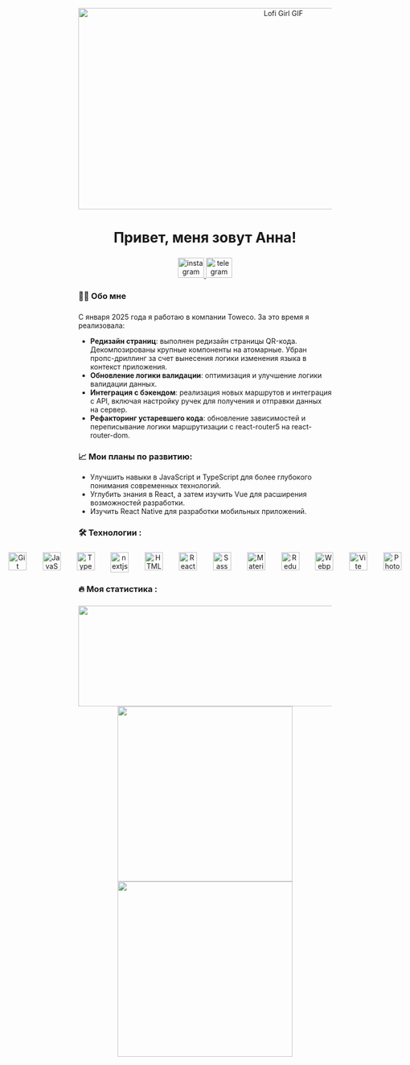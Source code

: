 <br clear="both">

<div align="center" >
  <img height="400" width="800" src="https://i.pinimg.com/originals/ff/75/d6/ff75d6ba4285982c35529afc176501dc.gif" alt="Lofi Girl GIF">
</div>

###

<h1 align="center">Привет, меня зовут Анна!</h1>

###

<div align="center">
  <a href="https://instagram.com/nutaxm" target="_blank">
    <img src="https://raw.githubusercontent.com/maurodesouza/profile-readme-generator/master/src/assets/icons/social/instagram/default.svg" width="52" height="40" alt="instagram logo"  />
  </a>
  <a href="https://t.me/AnnPavlova03" target="_blank">
    <img src="https://raw.githubusercontent.com/maurodesouza/profile-readme-generator/master/src/assets/icons/social/telegram/default.svg" width="52" height="40" alt="telegram logo"  />
  </a>
</div>

###


###



<h3 align="left">👩‍💻  Обо мне</h3>

###

<p align="left"> 
С января 2025 года я работаю в компании Toweco. За это время я реализовала:
  
- **Редизайн страниц**: выполнен редизайн страницы QR-кода. Декомпозированы крупные компоненты на атомарные. Убран пропс-дриллинг за счет вынесения логики изменения языка в контекст приложения.
- **Обновление логики валидации**: оптимизация и улучшение логики валидации данных.
- **Интеграция с бэкендом**: реализация новых маршрутов и интеграция с API, включая настройку ручек для получения и отправки данных на сервер.
- **Рефакторинг устаревшего кода**: обновление зависимостей и переписывание логики маршрутизации с react-router5 на react-router-dom.

<h3 align="left">📈 Мои планы по развитию:</h3>

- Улучшить навыки в JavaScript и TypeScript для более глубокого понимания современных технологий.
- Углубить знания в React, а затем изучить Vue для расширения возможностей разработки.
- Изучить React Native для разработки мобильных приложений.

###

<h3 align="left">🛠 Технологии :</h3>

###

<div align="center" style="display: flex; gap: 10px; justify-content: center">
  <a href="https://git-scm.com/" target="_blank" rel="noreferrer"
    ><img
      src="https://raw.githubusercontent.com/danielcranney/readme-generator/main/public/icons/skills/git-colored.svg"
      width="36"
      height="36"
      alt="Git" /></a
  >&nbsp;&nbsp;&nbsp;
  <a
    href="https://developer.mozilla.org/en-US/docs/Web/JavaScript"
    target="_blank"
    rel="noreferrer"
    ><img
      src="https://raw.githubusercontent.com/danielcranney/readme-generator/main/public/icons/skills/javascript-colored.svg"
      width="36"
      height="36"
      alt="JavaScript" /></a
  >&nbsp;&nbsp;&nbsp;
  <a
    href="https://www.typescriptlang.org/"
    target="_blank"
    rel="noreferrer"
    ><img
      src="https://raw.githubusercontent.com/danielcranney/readme-generator/main/public/icons/skills/typescript-colored.svg"
      width="36"
      height="36"
      alt="TypeScript" /></a
  >&nbsp;&nbsp;&nbsp;
    <a href="https://nextjs.org/" target="_blank" rel="noreferrer"
    ><img
 src="https://cdn.jsdelivr.net/gh/devicons/devicon/icons/nextjs/nextjs-original.svg" height="40" alt="nextjs logo"
      width="36"
      height="36"
      alt="Next.js" /></a
  >&nbsp;&nbsp;&nbsp;
  <a
    href="https://developer.mozilla.org/en-US/docs/Glossary/HTML5"
    target="_blank"
    rel="noreferrer"
    ><img
      src="https://raw.githubusercontent.com/danielcranney/readme-generator/main/public/icons/skills/html5-colored.svg"
      width="36"
      height="36"
      alt="HTML5" /></a
  >&nbsp;&nbsp;&nbsp;
  <a href="https://reactjs.org/" target="_blank" rel="noreferrer"
    ><img
      src="https://raw.githubusercontent.com/danielcranney/readme-generator/main/public/icons/skills/react-colored.svg"
      width="36"
      height="36"
      alt="React" /></a
  >&nbsp;&nbsp;&nbsp;
  <a href="https://sass-lang.com/" target="_blank" rel="noreferrer"
    ><img
      src="https://raw.githubusercontent.com/danielcranney/readme-generator/main/public/icons/skills/sass-colored.svg"
      width="36"
      height="36"
      alt="Sass" /></a
  >&nbsp;&nbsp;&nbsp;
  <a href="https://mui.com/" target="_blank" rel="noreferrer"
    ><img
      src="https://raw.githubusercontent.com/danielcranney/readme-generator/main/public/icons/skills/materialui-colored.svg"
      width="36"
      height="36"
      alt="Material UI" /></a
  >&nbsp;&nbsp;&nbsp;
  <a href="https://redux.js.org/" target="_blank" rel="noreferrer"
    ><img
      src="https://raw.githubusercontent.com/danielcranney/readme-generator/main/public/icons/skills/redux-colored.svg"
      width="36"
      height="36"
      alt="Redux" /></a
  >&nbsp;&nbsp;&nbsp;
  <a
    href="https://webpack.js.org/"
    target="_blank"
    rel="noreferrer"
    ><img
      src="https://raw.githubusercontent.com/danielcranney/readme-generator/main/public/icons/skills/webpack-colored.svg"
      width="36"
      height="36"
      alt="Webpack" /></a
  >&nbsp;&nbsp;&nbsp;
  <a href="https://vitejs.dev/" target="_blank" rel="noreferrer"
    ><img
      src="https://raw.githubusercontent.com/danielcranney/readme-generator/main/public/icons/skills/vite-colored.svg"
      width="36"
      height="36"
      alt="Vite" /></a
  >&nbsp;&nbsp;&nbsp;
  <a
    href="https://www.adobe.com/uk/products/photoshop.html"
    target="_blank"
    rel="noreferrer"
    ><img
      src="https://raw.githubusercontent.com/danielcranney/readme-generator/main/public/icons/skills/photoshop-colored.svg"
      width="36"
      height="36"
      alt="Photoshop"
  /></a>
</div>


###

<h3 align="left">🔥   Моя статистика :</h3>

###

<div align="center">
  <img src="http://github-profile-summary-cards.vercel.app/api/cards/profile-details?username=AnnPavlova03&theme=react" width="700" height="200"/>
  <img src="http://github-profile-summary-cards.vercel.app/api/cards/repos-per-language?username=AnnPavlova03&theme=react" width= 348>
    <img src="http://github-profile-summary-cards.vercel.app/api/cards/stats?username=AnnPavlova03&theme=react" width= 348>
</div>
